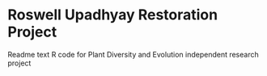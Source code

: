 # Roswell Upadhyay Restoration Project
Readme text
R code for Plant Diversity and Evolution independent research project
